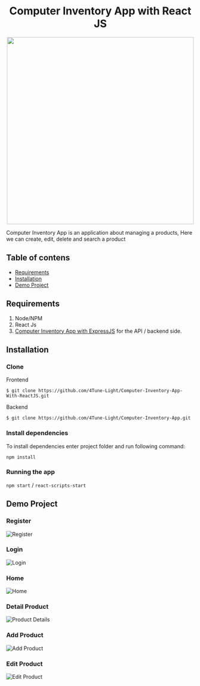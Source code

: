 <h1 align='center'>Computer Inventory App with React JS</h1>
<p align='center'>
  <a href='https://reactjs.org/'>
  <img width="500" src='https://nareshit.com/wp-content/uploads/2019/01/ReactJS-online-training-nareshit.jpg' />
  </a>
</p>

Computer Inventory App is an application about managing a products, Here we can create, edit, delete and search a product

## Table of contens
* [Requirements](#requirements)
* [Installation](#installation)
* [Demo Project](#demo-project)

## Requirements
1. Node/NPM
2. React Js
3. <a href="https://github.com/4Tune-Light/Computer-Inventory-App">Computer Inventory App with ExpressJS</a> for the API / backend side.

## Installation
### Clone
Frontend
```
$ git clone https://github.com/4Tune-Light/Computer-Inventory-App-With-ReactJS.git
```
Backend
```
$ git clone https://github.com/4Tune-Light/Computer-Inventory-App.git
```
### Install dependencies

To install dependencies enter project folder and run following command:

`npm install`

### Running the app

`npm start` / `react-scripts-start`


## Demo Project
### Register
![Register](https://user-images.githubusercontent.com/52448426/64998212-175b5180-d898-11e9-894b-dd659790c55c.png)

### Login
![Login](https://user-images.githubusercontent.com/52448426/64998210-175b5180-d898-11e9-8740-a4afcf53f932.png)

### Home
![Home](https://user-images.githubusercontent.com/52448426/64998209-16c2bb00-d898-11e9-913e-261b497fb426.png)

### Detail Product
![Product Details](https://user-images.githubusercontent.com/52448426/64998211-175b5180-d898-11e9-92de-5eb85a493cc4.png)

### Add Product
![Add Product](https://user-images.githubusercontent.com/52448426/64998207-16c2bb00-d898-11e9-80d8-2e299b45e695.png)

### Edit Product
![Edit Product](https://user-images.githubusercontent.com/52448426/64998208-16c2bb00-d898-11e9-8e9d-c44d4ab5a695.png)






